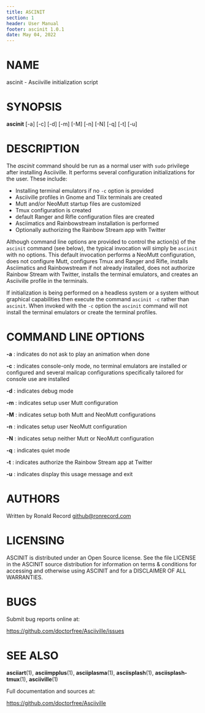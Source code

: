 ```yaml
---
title: ASCINIT
section: 1
header: User Manual
footer: ascinit 1.0.1
date: May 04, 2022
---
```

# NAME
ascinit - Asciiville initialization script

# SYNOPSIS
**ascinit** [-a] [-c] [-d] [-m] [-M] [-n] [-N] [-q] [-t] [-u]

# DESCRIPTION
The *ascinit* command should be run as a normal user with `sudo` privilege
after installing Asciiville. It performs several configuration initializations
for the user. These include:

* Installing terminal emulators if no `-c` option is provided
* Asciiville profiles in Gnome and Tilix terminals are created
* Mutt and/or NeoMutt startup files are customized
* Tmux configuration is created
* default Ranger and Rifle configuration files are created
* Asciimatics and Rainbowstream installation is performed
* Optionally authorizing the Rainbow Stream app with Twitter

Although command line options are provided to control the action(s) of the
`ascinit` command (see below), the typical invocation will simply be `ascinit`
with no options. This default invocation performs a NeoMutt configuration,
does not configure Mutt, configures Tmux and Ranger and Rifle, installs
Asciimatics and Rainbowstream if not already installed, does not authorize
Rainbow Stream with Twitter, installs the terminal emulators, and creates
an Asciiville profile in the terminals.

If initialization is being performed on a headless system or a system
without graphical capabilities then execute the command `ascinit -c`
rather than `ascinit`. When invoked with the `-c` option the `ascinit`
command will not install the terminal emulators or create the terminal profiles.

# COMMAND LINE OPTIONS
**-a**
: indicates do not ask to play an animation when done

**-c**
: indicates console-only mode, no terminal emulators are installed or configured and several mailcap configurations specifically tailored for console use are installed

**-d**
: indicates debug mode

**-m**
: indicates setup user Mutt configuration

**-M**
: indicates setup both Mutt and NeoMutt configurations

**-n**
: indicates setup user NeoMutt configuration

**-N**
: indicates setup neither Mutt or NeoMutt configuration

**-q**
: indicates quiet mode

**-t**
: indicates authorize the Rainbow Stream app at Twitter

**-u**
: indicates display this usage message and exit

# AUTHORS
Written by Ronald Record github@ronrecord.com

# LICENSING
ASCINIT is distributed under an Open Source license.
See the file LICENSE in the ASCINIT source distribution
for information on terms &amp; conditions for accessing and
otherwise using ASCINIT and for a DISCLAIMER OF ALL WARRANTIES.

# BUGS
Submit bug reports online at:

https://github.com/doctorfree/Asciiville/issues

# SEE ALSO
**asciiart**(1), **asciimpplus**(1), **asciiplasma**(1), **asciisplash**(1), **asciisplash-tmux**(1), **asciiville**(1)

Full documentation and sources at:

https://github.com/doctorfree/Asciiville

